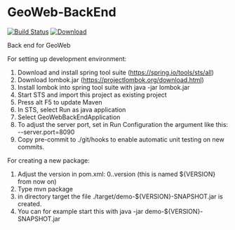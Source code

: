 GeoWeb-BackEnd
=====

[![Build Status](https://api.travis-ci.org/KNMI/GeoWeb-BackEnd.svg?branch=master)](https://api.travis-ci.org/KNMI/GeoWeb-BackEnd)
[![Download](https://jitpack.io/v/KNMI/GeoWeb-BackEnd.svg)](https://jitpack.io/#KNMI/GeoWeb-BackEnd)


Back end for GeoWeb

For setting up development environment:

1) Download and install spring tool suite (https://spring.io/tools/sts/all)
2) Download lombok.jar (https://projectlombok.org/download.html)
3) Install lombok into spring tool suite with java -jar lombok.jar
3) Start STS and import this project as existing project
4) Press alt F5 to update Maven
5) In STS, select Run as java application
6) Select GeoWebBackEndApplication
7) To adjust the server port, set in Run Configuration the argument like this: --server.port=8090
8) Copy pre-commit to ./git/hooks to enable automatic unit testing on new commits.

For creating a new package:

1) Adjust the version in pom.xml: 0.<sprint number>.version (this is named ${VERSION} from now on)
2) Type mvn package
3) in directory target the file ./target/demo-${VERSION}-SNAPSHOT.jar is created.
4) You can for example start this with java -jar demo-${VERSION}-SNAPSHOT.jar




